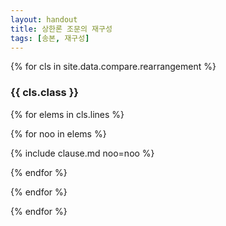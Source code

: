 ```yaml
---
layout: handout
title: 상한론 조문의 재구성
tags: [송본, 재구성]
---
```


{% for cls in site.data.compare.rearrangement %}

### {{ cls.class }}

{% for elems in cls.lines %}

<div id="{{number}}" class="compare-set" markdown="1">

{% for noo in elems %}

{% include clause.md noo=noo %}

{% endfor %}

</div>

{% endfor %}

{% endfor %}
